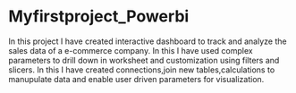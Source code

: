 # Myfirstproject_Powerbi
In this project I have created interactive dashboard to track and analyze the sales data of a e-commerce company.
In this I have used complex parameters to drill down in worksheet and customization using filters and slicers.
In this I have created connections,join new tables,calculations to manupulate data and enable user driven parameters for visualization.
